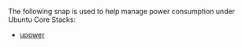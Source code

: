 The following snap is used to help manage power consumption under Ubuntu Core Stacks:

-   [upower](upower/docs/index.md)
